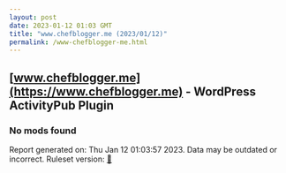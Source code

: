 ```yaml
---
layout: post
date: 2023-01-12 01:03 GMT
title: "www.chefblogger.me (2023/01/12)"
permalink: /www-chefblogger-me.html
---
```



## [www.chefblogger.me](https://www.chefblogger.me) - WordPress ActivityPub Plugin

### No mods found

Report generated on: Thu Jan 12 01:03:57 2023. Data may be outdated or incorrect.
Ruleset version: [🧁](/version-cupcake)
